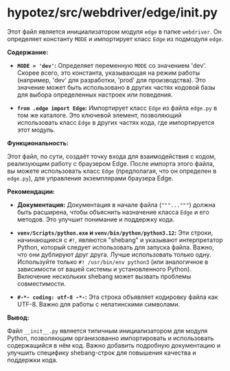 # hypotez/src/webdriver/edge/__init__.py

Этот файл является инициализатором модуля `edge` в папке `webdriver`. Он определяет константу `MODE` и импортирует класс `Edge` из подмодуля `edge`.

**Содержание:**

* **`MODE = 'dev'`:**  Определяет переменную `MODE` со значением 'dev'.  Скорее всего, это константа, указывающая на режим работы (например, 'dev' для разработки, 'prod' для производства).  Это значение может быть использовано в других частях кодовой базы для выбора определенных настроек или поведения.

* **`from .edge import Edge`:** Импортирует класс `Edge` из файла `edge.py` в том же каталоге.  Это ключевой элемент, позволяющий использовать класс `Edge` в других частях кода, где импортируется этот модуль.


**Функциональность:**

Этот файл, по сути, создаёт точку входа для взаимодействия с кодом, реализующим работу с браузером Edge.  После импорта этого файла, вы можете использовать класс `Edge` (предполагая, что он определен в `edge.py`), для управления экземплярами браузера Edge.

**Рекомендации:**

* **Документация:** Документация в начале файла (`"""..."""`) должна быть расширена, чтобы объяснить назначение класса `Edge` и его методов.  Это улучшит понимание и поддержку кода.

* **`venv/Scripts/python.exe` и `venv/bin/python/python3.12`:** Эти строки, начинающиеся с `#!`, являются "shebang" и указывают интерпретатор Python, который следует использовать для запуска файла. Важно, что они дублируют друг друга.  Лучше использовать только одну.  Используйте только `#! /usr/bin/env python3` (или аналогичное в зависимости от вашей системы и установленного Python).  Включение нескольких shebang может вызвать проблемы совместимости.

* **`#-*- coding: utf-8 -*-`:** Эта строка объявляет кодировку файла как UTF-8.  Важно для работы с нелатинскими символами.


**Вывод:**

Файл `__init__.py` является типичным инициализатором для модуля Python, позволяющим организованно импортировать и использовать содержащийся в нём код.  Важно добавить подробную документацию и улучшить специфику shebang-строк для повышения качества и поддержки кода.